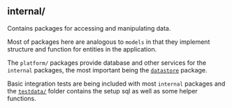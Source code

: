 ## internal/

Contains packages for accessing and manipulating data.

Most of packages here are analogous to `models` in that they implement
structure and function for entities in the application.

The `platform/` packages provide database and other services for the
`internal` packages, the most important being the
[`datastore`](/internal/platform/datastore/) package.

Basic integration tests are being included with most `internal` packages
 and the [`testdata/`](/internal/testdata/) folder contains the setup
 sql as well as some helper functions.








 
 